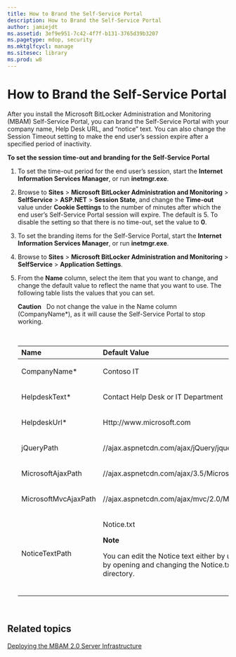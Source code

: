 ```yaml
---
title: How to Brand the Self-Service Portal
description: How to Brand the Self-Service Portal
author: jamiejdt
ms.assetid: 3ef9e951-7c42-4f7f-b131-3765d39b3207
ms.pagetype: mdop, security
ms.mktglfcycl: manage
ms.sitesec: library
ms.prod: w8
---
```



# How to Brand the Self-Service Portal


After you install the Microsoft BitLocker Administration and Monitoring (MBAM) Self-Service Portal, you can brand the Self-Service Portal with your company name, Help Desk URL, and “notice” text. You can also change the Session Timeout setting to make the end user’s session expire after a specified period of inactivity.

**To set the session time-out and branding for the Self-Service Portal**

1.  To set the time-out period for the end user’s session, start the **Internet Information Services Manager**, or run **inetmgr.exe**.

2.  Browse to **Sites** &gt; **Microsoft BitLocker Administration and Monitoring** &gt; **SelfService** &gt; **ASP.NET** &gt; **Session State**, and change the **Time-out** value under **Cookie Settings** to the number of minutes after which the end user’s Self-Service Portal session will expire. The default is 5. To disable the setting so that there is no time-out, set the value to **0**.

3.  To set the branding items for the Self-Service Portal, start the **Internet Information Services Manager**, or run **inetmgr.exe**.

4.  Browse to **Sites** &gt; **Microsoft BitLocker Administration and Monitoring** &gt; **SelfService** &gt; **Application Settings**.

5.  From the **Name** column, select the item that you want to change, and change the default value to reflect the name that you want to use. The following table lists the values that you can set.

    **Caution**  
    Do not change the value in the Name column (CompanyName\*), as it will cause the Self-Service Portal to stop working.

     

    <table>
    <colgroup>
    <col width="50%" />
    <col width="50%" />
    </colgroup>
    <thead>
    <tr class="header">
    <th align="left">Name</th>
    <th align="left">Default Value</th>
    </tr>
    </thead>
    <tbody>
    <tr class="odd">
    <td align="left"><p>CompanyName*</p></td>
    <td align="left"><p>Contoso IT</p></td>
    </tr>
    <tr class="even">
    <td align="left"><p>HelpdeskText*</p></td>
    <td align="left"><p>Contact Help Desk or IT Department</p></td>
    </tr>
    <tr class="odd">
    <td align="left"><p>HelpdeskUrl*</p></td>
    <td align="left"><p>Http://www.microsoft.com</p></td>
    </tr>
    <tr class="even">
    <td align="left"><p>jQueryPath</p></td>
    <td align="left"><p>//ajax.aspnetcdn.com/ajax/jQuery/jquery-1.7.2.min.js</p></td>
    </tr>
    <tr class="odd">
    <td align="left"><p>MicrosoftAjaxPath</p></td>
    <td align="left"><p>//ajax.aspnetcdn.com/ajax/3.5/MicrosoftAjax.js</p></td>
    </tr>
    <tr class="even">
    <td align="left"><p>MicrosoftMvcAjaxPath</p></td>
    <td align="left"><p>//ajax.aspnetcdn.com/ajax/mvc/2.0/MicrosoftMvcValidation.js</p></td>
    </tr>
    <tr class="odd">
    <td align="left"><p>NoticeTextPath</p></td>
    <td align="left"><p>Notice.txt</p>
    <div class="alert">
    <strong>Note</strong>  
    <p>You can edit the Notice text either by using the IIS Manager or by opening and changing the Notice.txt file in the installation directory.</p>
    </div>
    <div>
     
    </div></td>
    </tr>
    </tbody>
    </table>

     

## Related topics


[Deploying the MBAM 2.0 Server Infrastructure](deploying-the-mbam-20-server-infrastructure-mbam-2.md)

 

 





